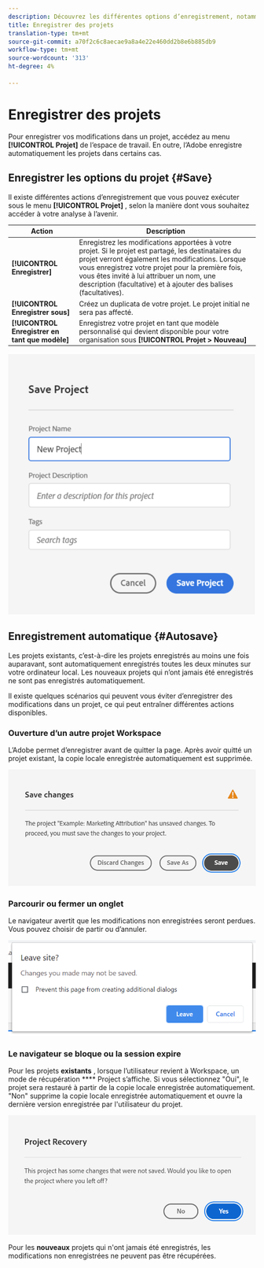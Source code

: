 ```yaml
---
description: Découvrez les différentes options d’enregistrement, notamment l’enregistrement automatique, l’enregistrement en tant que modèle et l’enregistrement en tant que modèle.
title: Enregistrer des projets
translation-type: tm+mt
source-git-commit: a70f2c6c8aecae9a8a4e22e460dd2b8e6b885db9
workflow-type: tm+mt
source-wordcount: '313'
ht-degree: 4%

---
```


# Enregistrer des projets

Pour enregistrer vos modifications dans un projet, accédez au menu **[!UICONTROL Projet]** de l’espace de travail. En outre, l’Adobe enregistre automatiquement les projets dans certains cas.

## Enregistrer les options du projet {#Save}

Il existe différentes actions d’enregistrement que vous pouvez exécuter sous le menu **[!UICONTROL Projet]** , selon la manière dont vous souhaitez accéder à votre analyse à l’avenir.

| Action | Description |
|---|---| 
| **[!UICONTROL Enregistrer]** | Enregistrez les modifications apportées à votre projet. Si le projet est partagé, les destinataires du projet verront également les modifications. Lorsque vous enregistrez votre projet pour la première fois, vous êtes invité à lui attribuer un nom, une description (facultative) et à ajouter des balises (facultatives). |
| **[!UICONTROL Enregistrer sous]** | Créez un duplicata de votre projet. Le projet initial ne sera pas affecté. |
| **[!UICONTROL Enregistrer en tant que modèle]** | Enregistrez votre projet en tant que modèle [](https://docs.adobe.com/content/help/fr-FR/analytics/analyze/analysis-workspace/build-workspace-project/starter-projects.html) personnalisé qui devient disponible pour votre organisation sous **[!UICONTROL Projet > Nouveau]** |

![](assets/save-project.png)

## Enregistrement automatique {#Autosave}

Les projets existants, c’est-à-dire les projets enregistrés au moins une fois auparavant, sont automatiquement enregistrés toutes les deux minutes sur votre ordinateur local. Les nouveaux projets qui n’ont jamais été enregistrés ne sont pas enregistrés automatiquement.

Il existe quelques scénarios qui peuvent vous éviter d’enregistrer des modifications dans un projet, ce qui peut entraîner différentes actions disponibles.

### Ouverture d’un autre projet Workspace

L’Adobe permet d’enregistrer avant de quitter la page. Après avoir quitté un projet existant, la copie locale enregistrée automatiquement est supprimée.

![](assets/existing-save.png)

### Parcourir ou fermer un onglet

Le navigateur avertit que les modifications non enregistrées seront perdues. Vous pouvez choisir de partir ou d’annuler.

![](assets/browser-image.png)

### Le navigateur se bloque ou la session expire

Pour les projets **existants** , lorsque l’utilisateur revient à Workspace, un mode de récupération **** Project s’affiche. Si vous sélectionnez &quot;Oui&quot;, le projet sera restauré à partir de la copie locale enregistrée automatiquement. &quot;Non&quot; supprime la copie locale enregistrée automatiquement et ouvre la dernière version enregistrée par l&#39;utilisateur du projet.

![](assets/project-recovery.png)

Pour les **nouveaux** projets qui n&#39;ont jamais été enregistrés, les modifications non enregistrées ne peuvent pas être récupérées.